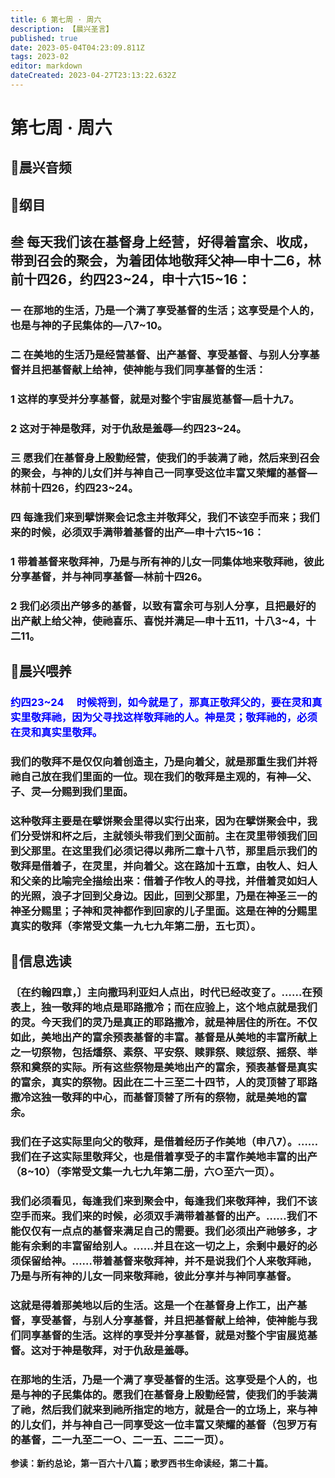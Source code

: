```yaml
---
title: 6 第七周 · 周六
description: 【晨兴圣言】
published: true
date: 2023-05-04T04:23:09.811Z
tags: 2023-02
editor: markdown
dateCreated: 2023-04-27T23:13:22.632Z
---
```


# 第七周 **·** 周六

## 🎵晨兴音频

<!-- Google tag (gtag.js) -->
<script async src="https://www.googletagmanager.com/gtag/js?id=G-1P8709Z16T"></script>
<script>
  window.dataLayer = window.dataLayer || [];
  function gtag(){dataLayer.push(arguments);}
  gtag('js', new Date());

  gtag('config', 'G-1P8709Z16T');
</script>
## 📙纲目

## **叁	每天我们该在基督身上经营，好得着富余、收成，带到召会的聚会，为着团体地敬拜父神—申十二6，林前十四26，约四23~24，申十六15~16：**

### 一	在那地的生活，乃是一个满了享受基督的生活；这享受是个人的，也是与神的子民集体的—八7~10。

### 二	在美地的生活乃是经营基督、出产基督、享受基督、与别人分享基督并且把基督献上给神，使神能与我们同享基督的生活：

### 1	这样的享受并分享基督，就是对整个宇宙展览基督—启十九7。

### 2	这对于神是敬拜，对于仇敌是羞辱—约四23~24。

### 三	愿我们在基督身上殷勤经营，使我们的手装满了祂，然后来到召会的聚会，与神的儿女们并与神自己一同享受这位丰富又荣耀的基督—林前十四26，约四23~24。

### 四	每逢我们来到擘饼聚会记念主并敬拜父，我们不该空手而来；我们来的时候，必须双手满带着基督的出产—申十六15~16：

### 1	带着基督来敬拜神，乃是与所有神的儿女一同集体地来敬拜祂，彼此分享基督，并与神同享基督—林前十四26。

### 2	我们必须出产够多的基督，以致有富余可与别人分享，且把最好的出产献上给父神，使祂喜乐、喜悦并满足—申十五11，十八3~4，十二11。

## 📙晨兴喂养

### <font color=blue> **约四23~24&emsp; 时候将到，如今就是了，那真正敬拜父的，要在灵和真实里敬拜祂，因为父寻找这样敬拜祂的人。神是灵；敬拜祂的，必须在灵和真实里敬拜。**</font>

### 我们的敬拜不是仅仅向着创造主，乃是向着父，就是那重生我们并将祂自己放在我们里面的一位。现在我们的敬拜是主观的，有神—父、子、灵—分赐到我们里面。

### 这种敬拜主要是在擘饼聚会里得以实行出来，因为在擘饼聚会中，我们分受饼和杯之后，主就领头带我们到父面前。主在灵里带领我们回到父那里。在这里我们必须记得以弗所二章十八节，那里启示我们的敬拜是借着子，在灵里，并向着父。这在路加十五章，由牧人、妇人和父亲的比喻完全描绘出来：借着子作牧人的寻找，并借着灵如妇人的光照，浪子才回到父身边。因此，回到父那里，乃是在神圣三一的神圣分赐里；子神和灵神都作到回家的儿子里面。这是在神的分赐里真实的敬拜（李常受文集一九七九年第二册，五七页）。

## 📙信息选读

### 〔在约翰四章，〕主向撒玛利亚妇人点出，时代已经改变了。……在预表上，独一敬拜的地点是耶路撒冷；而在应验上，这个地点就是我们的灵。今天我们的灵乃是真正的耶路撒冷，就是神居住的所在。不仅如此，美地出产的富余预表基督的丰富。基督是从美地的丰富所献上之一切祭物，包括燔祭、素祭、平安祭、赎罪祭、赎愆祭、摇祭、举祭和奠祭的实际。所有这些祭物是美地出产的富余，预表基督是真实的富余，真实的祭物。因此在二十三至二十四节，人的灵顶替了耶路撒冷这独一敬拜的中心，而基督顶替了所有的祭物，就是美地的富余。

### 我们在子这实际里向父的敬拜，是借着经历子作美地（申八7）。……我们在子这实际里敬拜父，也是借着享受子的丰富作美地丰富的出产（8~10）（李常受文集一九七九年第二册，六○至六一页）。

### 我们必须看见，每逢我们来到聚会中，每逢我们来敬拜神，我们不该空手而来。我们来的时候，必须双手满带着基督的出产。……我们不能仅仅有一点点的基督来满足自己的需要。我们必须出产祂够多，才能有余剩的丰富留给别人。……并且在这一切之上，余剩中最好的必须保留给神。……带着基督来敬拜神，并不是说我们个人来敬拜祂，乃是与所有神的儿女一同来敬拜祂，彼此分享并与神同享基督。

### 这就是得着那美地以后的生活。这是一个在基督身上作工，出产基督，享受基督，与别人分享基督，并且把基督献上给神，使神能与我们同享基督的生活。这样的享受并分享基督，就是对整个宇宙展览基督。这对于神是敬拜，对于仇敌是羞辱。

### 在那地的生活，乃是一个满了享受基督的生活。这享受是个人的，也是与神的子民集体的。愿我们在基督身上殷勤经营，使我们的手装满了祂，然后我们就来到祂所指定的地方，就是合一的立场上，来与神的儿女们，并与神自己一同享受这一位丰富又荣耀的基督（包罗万有的基督，二一九至二一○、二一五、二二一页）。

**参读：新约总论，第一百六十八篇；歌罗西书生命读经，第二十篇。**